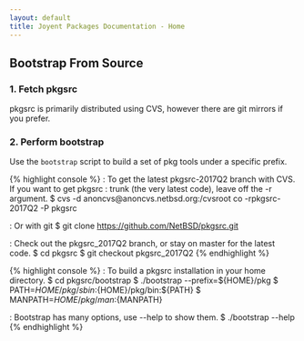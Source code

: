 ```yaml
---
layout: default
title: Joyent Packages Documentation - Home
---
```


<h2 class="text-center">Bootstrap From Source</h2>

<div class="container">
	<div class="row">
		<div class="col-md-6">
			<h3>1. Fetch pkgsrc</h3>
			<p>
				pkgsrc is primarily distributed using CVS, however there are git mirrors if you prefer.
			</p>
		</div>
		<div class="col-md-6">
			<h3>2. Perform bootstrap</h3>
			<p>
				Use the <code>bootstrap</code> script to build a set of pkg tools under a specific prefix.
			</p>
		</div>
	</div>
	<div class="row">
		<div class="col-md-6">
{% highlight console %}
: To get the latest pkgsrc-2017Q2 branch with CVS.  If you want to get pkgsrc
: trunk (the very latest code), leave off the -r argument.
$ cvs -d anoncvs@anoncvs.netbsd.org:/cvsroot co -rpkgsrc-2017Q2 -P pkgsrc

: Or with git
$ git clone https://github.com/NetBSD/pkgsrc.git

: Check out the pkgsrc_2017Q2 branch, or stay on master for the latest code.
$ cd pkgsrc
$ git checkout pkgsrc_2017Q2
{% endhighlight %}
		</div>
		<div class="col-md-6">
{% highlight console %}
: To build a pkgsrc installation in your home directory.
$ cd pkgsrc/bootstrap
$ ./bootstrap --prefix=${HOME}/pkg
$ PATH=${HOME}/pkg/sbin:${HOME}/pkg/bin:${PATH}
$ MANPATH=${HOME}/pkg/man:${MANPATH}

: Bootstrap has many options, use --help to show them.
$ ./bootstrap --help
{% endhighlight %}
		</div>
	</div>
</div>
